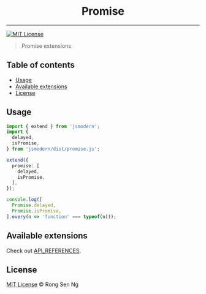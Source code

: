<div align="center" style="text-align: center;">
  <h1 style="border-bottom: none;">Promise</h1>

  <p></p>
</div>

<hr />

[![MIT License][mit-license-badge]][mit-license-url]

> Promise extensions

## Table of contents <!-- omit in toc -->

- [Usage](#usage)
- [Available extensions](#available-extensions)
- [License](#license)

## Usage

```ts
import { extend } from 'jsmodern';
import {
  delayed,
  isPromise,
} from 'jsmodern/dist/promise.js';

extend({
  promise: [
    delayed,
    isPromise,
  ],
});

console.log([
  Promise.delayed,
  Promise.isPromise,
].every(n => 'function' === typeof(n)));
```

## Available extensions

Check out [API_REFERENCES].

## License

[MIT License](http://motss.mit-license.org/) © Rong Sen Ng

<!-- References -->
[API_REFERENCES]: /src/promise/API_REFERENCE.md

<!-- MDN -->
[array-mdn-url]: https://developer.mozilla.org/en-US/docs/Web/JavaScript/Reference/Global_Objects/Array
[boolean-mdn-url]: https://developer.mozilla.org/en-US/docs/Web/JavaScript/Reference/Global_Objects/Boolean
[function-mdn-url]: https://developer.mozilla.org/en-US/docs/Web/JavaScript/Reference/Global_Objects/Function
[map-mdn-url]: https://developer.mozilla.org/en-US/docs/Web/JavaScript/Reference/Global_Objects/Map
[number-mdn-url]: https://developer.mozilla.org/en-US/docs/Web/JavaScript/Reference/Global_Objects/Number
[object-mdn-url]: https://developer.mozilla.org/en-US/docs/Web/JavaScript/Reference/Global_Objects/Object
[promise-mdn-url]: https://developer.mozilla.org/en-US/docs/Web/JavaScript/Reference/Global_Objects/Promise
[regexp-mdn-url]: https://developer.mozilla.org/en-US/docs/Web/JavaScript/Reference/Global_Objects/RegExp
[set-mdn-url]: https://developer.mozilla.org/en-US/docs/Web/JavaScript/Reference/Global_Objects/Set
[string-mdn-url]: https://developer.mozilla.org/en-US/docs/Web/JavaScript/Reference/Global_Objects/String
[void-mdn-url]: https://developer.mozilla.org/en-US/docs/Web/JavaScript/Reference/Operators/void
[error-mdn-url]: https://developer.mozilla.org/en-US/docs/Web/JavaScript/Reference/Global_Objects/Error

<!-- Badges -->
[mit-license-badge]: https://flat.badgen.net/badge/license/MIT/blue

<!-- Links -->
[mit-license-url]: https://github.com/motss/deno_mod/blob/master/LICENSE
